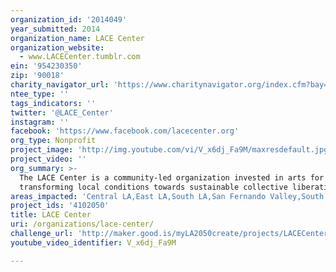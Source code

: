 ```yaml
---
organization_id: '2014049'
year_submitted: 2014
organization_name: LACE Center
organization_website:
  - www.LACECenter.tumblr.com
ein: '954230350'
zip: '90018'
charity_navigator_url: 'https://www.charitynavigator.org/index.cfm?bay=search.profile&ein=954230350'
ntee_type: ''
tags_indicators: ''
twitter: '@LACE_Center'
instagram: ''
facebook: 'https://www.facebook.com/lacecenter.org'
org_type: Nonprofit
project_image: 'http://img.youtube.com/vi/V_x6dj_Fa9M/maxresdefault.jpg'
project_video: ''
org_summary: >-
  The LACE Center is a community-led organization invested in arts for
  transforming local conditions towards sustainable collective liberation
areas_impacted: 'Central LA,East LA,South LA,San Fernando Valley,South Bay,Westside,Other:'
project_ids: '4102050'
title: LACE Center
uri: /organizations/lace-center/
challenge_url: 'http://maker.good.is/myLA2050create/projects/LACECenter.html'
youtube_video_identifier: V_x6dj_Fa9M

---
```

